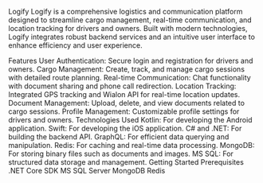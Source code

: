 Logify
Logify is a comprehensive logistics and communication platform designed to streamline cargo management, real-time communication, and location tracking for drivers and owners. Built with modern technologies, Logify integrates robust backend services and an intuitive user interface to enhance efficiency and user experience.

Features
User Authentication: Secure login and registration for drivers and owners.
Cargo Management: Create, track, and manage cargo sessions with detailed route planning.
Real-time Communication: Chat functionality with document sharing and phone call redirection.
Location Tracking: Integrated GPS tracking and Wialon API for real-time location updates.
Document Management: Upload, delete, and view documents related to cargo sessions.
Profile Management: Customizable profile settings for drivers and owners.
Technologies Used
Kotlin: For developing the Android application.
Swift: For developing the iOS application.
C# and .NET: For building the backend API.
GraphQL: For efficient data querying and manipulation.
Redis: For caching and real-time data processing.
MongoDB: For storing binary files such as documents and images.
MS SQL: For structured data storage and management.
Getting Started
Prerequisites
.NET Core SDK
MS SQL Server
MongoDB
Redis
